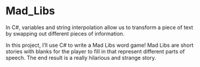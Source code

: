 # Mad_Libs
In C#, variables and string interpolation allow us to transform a piece of text by swapping out different pieces of information.

In this project, I’ll use C# to write a Mad Libs word game! 
Mad Libs are short stories with blanks for the player to fill in that represent different parts of speech. The end result is a really hilarious and strange story.


